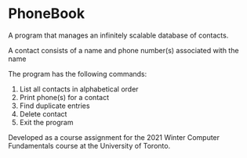 # PhoneBook
A program that manages an infinitely scalable database of contacts. 

A contact consists of a name and phone number(s) associated with the name

The program has the following commands:
1.	List	all	contacts	in	alphabetical	order	
2.	Print	phone(s)	for	a	contact
3.	Find	duplicate	entries
4.	Delete	contact
5.	Exit	the	program	

Developed as a course assignment for the 2021 Winter Computer Fundamentals course at the University of Toronto.
